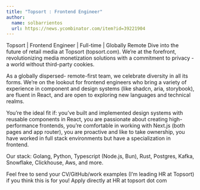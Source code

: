 ```yaml
---
title: "Topsort : Frontend Engineer"
author:
  name: solbarrientos
  url: https://news.ycombinator.com/item?id=39221904
---
```

Topsort | Frontend Engineer | Full-time | Globally Remote
Dive into the future of retail media at Topsort (topsort.com). We’re at the forefront, revolutionizing media monetization solutions with a commitment to privacy - a world without third-party cookies.

As a globally dispersed- remote-first team, we celebrate diversity in all its forms. We’re on the lookout for frontend engineers who bring a variety of experience in component and design systems (like shadcn, aria, storybook), are fluent in React, and are open to exploring new languages and technical realms.

You’re the ideal fit if: you’ve built and implemented design systems with reusable components in React, you are passionate about creating high-performance frontends, you’re comfortable in working with Next.js (both pages and app router), you are proactive and like to take ownership, you have worked in full stack environments but have a specialization in frontend.

Our stack: Golang, Python, Typescript (Node.js, Bun), Rust, Postgres, Kafka, Snowflake, Clickhouse, Aws, and more.

Feel free to send your CV&#x2F;GitHub&#x2F;work examples (I’m leading HR at Topsort) if you think this is for you! Apply directly at HR at topsort dot com
